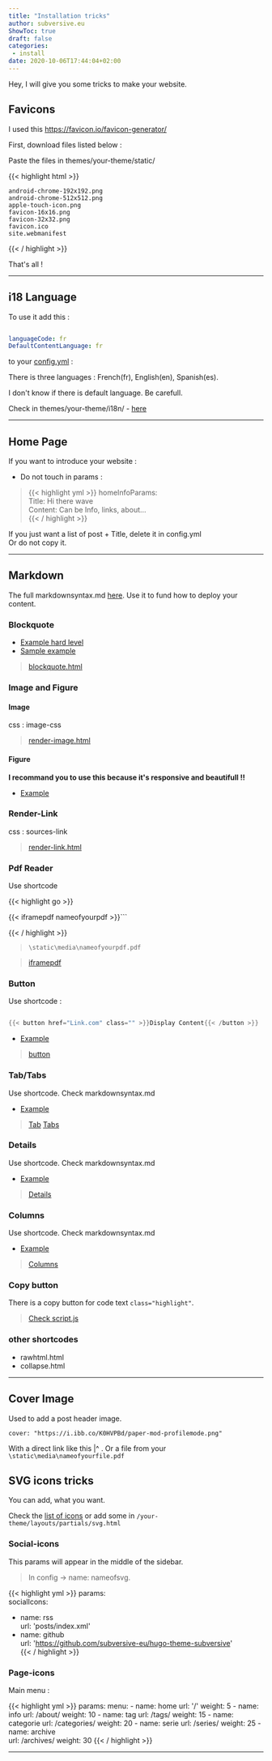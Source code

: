 ```yaml
---
title: "Installation tricks"
author: subversive.eu
ShowToc: true
draft: false
categories:
 - install
date: 2020-10-06T17:44:04+02:00
---
```


Hey, I will give you some tricks to make your website. 
<!--more-->

## Favicons 

I used this <https://favicon.io/favicon-generator/>

First, download files listed below :

Paste the files in themes/your-theme/static/  

{{< highlight html >}}

    android-chrome-192x192.png
    android-chrome-512x512.png
    apple-touch-icon.png
    favicon-16x16.png
    favicon-32x32.png
    favicon.ico
    site.webmanifest

{{< / highlight >}}

That's all !

---

## i18 Language

To use it add this :

```yml

languageCode: fr  
DefaultContentLanguage: fr

```
to your [config.yml](https://github.com/subversive-eu/hugo-subversive/blob/exampleSite/config.yml) :

There is three languages : French(fr), English(en), Spanish(es). 

I don't know if there is default language. Be carefull.

Check in themes/your-theme/i18n/ - [here](https://github.com/subversive-eu/hugo-subversive/tree/main/i18n)

____

## Home Page

If you want to introduce your website : 

* Do not touch in params :

>{{< highlight yml >}}
  homeInfoParams:  
      Title: Hi there wave  
      Content: Can be Info, links, about...  
{{< / highlight >}}


If you just want a list of post + Title, delete it in config.yml  
Or do not copy it.

---

## Markdown

The full markdownsyntax.md [here](https://raw.githubusercontent.com/subversive-eu/hugo-subversive/exampleSite/content/posts/markdownsyntax.md). Use it to fund how to deploy your content.

### Blockquote

* [Example hard level](https://subversive-eu.github.io/hugo-subversive/posts/markdownsyntax/#blockquote-hard)
* [Sample example](https://subversive-eu.github.io/hugo-subversive/posts/markdownsyntax/#blockquote-sample)


> [blockquote.html](https://github.com/subversive-eu/hugo-subversive/blob/main/layouts/shortcodes/blockquote.html)

### Image and Figure

#### Image

css : image-css

> [render-image.html](https://github.com/subversive-eu/hugo-subversive/blob/main/layouts/_default/_markup/render-image.html)

#### Figure

**I recommand you to use this because it's responsive and beautifull !!**

* [Example](https://subversive-eu.github.io/hugo-subversive/posts/markdownsyntax/#figure)

### Render-Link

css : sources-link

> [render-link.html](https://github.com/subversive-eu/hugo-subversive/blob/main/layouts/_default/_markup/render-link.html)

### Pdf Reader

Use shortcode 

{{< highlight go >}}

{{< iframepdf nameofyourpdf >}}```

{{< / highlight >}}

> ```\static\media\nameofyourpdf.pdf```

> [iframepdf](https://github.com/subversive-eu/hugo-subversive/blob/main/layouts/shortcodes/iframepdf.html)

### Button

Use shortcode :

```go

{{< button href="Link.com" class="" >}}Display Content{{< /button >}}

```

* [Example](https://subversive-eu.github.io/hugo-subversive/posts/markdownsyntax/#buttons)

> [button](https://github.com/subversive-eu/hugo-subversive/blob/main/layouts/shortcodes/button.html)

### Tab/Tabs

Use shortcode. Check markdownsyntax.md

* [Example](https://subversive-eu.github.io/hugo-subversive/posts/markdownsyntax/#tabs)

> [Tab](https://github.com/subversive-eu/hugo-subversive/blob/main/layouts/shortcodes/tab.html)
> [Tabs](https://github.com/subversive-eu/hugo-subversive/blob/main/layouts/shortcodes/tabs.html)

### Details

Use shortcode. Check markdownsyntax.md

* [Example](https://subversive-eu.github.io/hugo-subversive/posts/markdownsyntax/#details)

> [Details](https://github.com/subversive-eu/hugo-subversive/blob/main/layouts/shortcodes/details.html)

### Columns

Use shortcode. Check markdownsyntax.md

* [Example](https://subversive-eu.github.io/hugo-subversive/posts/markdownsyntax/#colunms)

> [Columns](https://github.com/subversive-eu/hugo-subversive/blob/main/layouts/shortcodes/columns.html)

### Copy button

There is a copy button for code text ```class="highlight"```.

> [Check script.js](https://github.com/subversive-eu/hugo-subversive/blob/main/assets/js/script.js)


### other shortcodes

- rawhtml.html
- collapse.html 

---

## Cover Image

Used to add a post header image.

```cover: "https://i.ibb.co/K0HVPBd/paper-mod-profilemode.png"```

With a direct link like this |^ .
Or a file from your ```\static\media\nameofyourfile.pdf```

## SVG icons tricks

You can add, what you want.

Check the [list of icons](https://subversive-eu.github.io/hugo-subversive/posts/utilisation/) or add some in ```/your-theme/layouts/partials/svg.html```

### Social-icons

This params will appear in the middle of the sidebar.

> In config -> name: nameofsvg.  

{{< highlight yml >}}
 params:  
  socialIcons:  
   - name: rss  
    url: 'posts/index.xml'  
   - name: github  
     url: 'https://github.com/subversive-eu/hugo-theme-subversive'  
{{< / highlight >}}

### Page-icons

Main menu : 

{{< highlight yml >}}
  params:
   menu:
    - name: home
      url: '/'
      weight: 5
    - name: info
      url: /about/
      weight: 10
    - name: tag
      url: /tags/
     weight: 15
    - name: categorie
      url: /categories/
      weight: 20
    - name: serie
      url: /series/
      weight: 25
    - name: archive   
      url: /archives/
      weight: 30
{{< / highlight >}}

---
